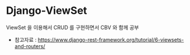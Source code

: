 # Django-ViewSet
ViewSet 을 이용해서 CRUD 를 구현하면서 CBV 와 함께 공부

- 참고자료 : https://www.django-rest-framework.org/tutorial/6-viewsets-and-routers/